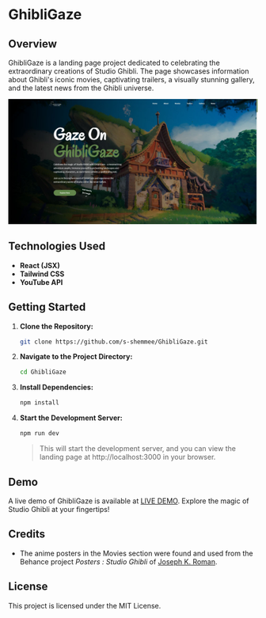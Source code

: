 # GhibliGaze

## Overview

GhibliGaze is a landing page project dedicated to celebrating the extraordinary creations of Studio Ghibli. The page showcases information about Ghibli's iconic movies, captivating trailers, a visually stunning gallery, and the latest news from the Ghibli universe.

![Preview](./src/assets/preview.JPG)

## Technologies Used

- **React (JSX)**
- **Tailwind CSS**
- **YouTube API**

## Getting Started

1. **Clone the Repository:**
   ```bash
   git clone https://github.com/s-shemmee/GhibliGaze.git
   ```

2. **Navigate to the Project Directory:**
   ```bash
   cd GhibliGaze
   ```

3. **Install Dependencies:**
   ```bash
   npm install
   ```

4. **Start the Development Server:**
   ```bash
   npm run dev
   ```
   > This will start the development server, and you can view the landing page at http://localhost:3000 in your browser.

## Demo

A live demo of GhibliGaze is available at [LIVE DEMO](https://ghibli-gaze.vercel.app). Explore the magic of Studio Ghibli at your fingertips!

## Credits

- The anime posters in the Movies section were found and used from the Behance project *Posters : Studio Ghibli* of [Joseph K. Roman](https://www.behance.net/josephroman).

## License

This project is licensed under the MIT License.

